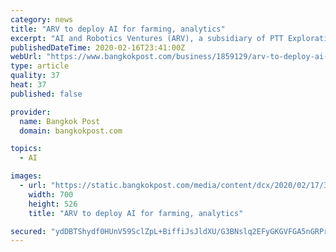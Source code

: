```yaml
---
category: news
title: "ARV to deploy AI for farming, analytics"
excerpt: "AI and Robotics Ventures (ARV), a subsidiary of PTT Exploration and Production (PTTEP), is diversifying into agriculture by developing AI (artificial intelligence) and data analytics systems for local farming. Thana Slanvetpan, ARV's general manager, said the company is planning a joint venture with Thaicom in a collaboration with this project."
publishedDateTime: 2020-02-16T23:41:00Z
webUrl: "https://www.bangkokpost.com/business/1859129/arv-to-deploy-ai-for-farming-analytics"
type: article
quality: 37
heat: 37
published: false

provider:
  name: Bangkok Post
  domain: bangkokpost.com

topics:
  - AI

images:
  - url: "https://static.bangkokpost.com/media/content/dcx/2020/02/17/3529629_700.jpg"
    width: 700
    height: 526
    title: "ARV to deploy AI for farming, analytics"

secured: "ydDBTShydf0HUnV59SclZpL+BiffiJsJldXU/G3BNslq2EFyGKGVFGA5nGRPrl8bXNbxEnaH6EYd2SsFX/8aJYCBVkuIjJQGBo8XFLqH+yntqZY+2tF2GE0fhE9TvznxSZtvd4TKeQskNRc2Pr0qjOtk7tJfHW7g89vkaVwirct0mZullsaYw2QkWX4V230SZa4eoqwSWfBKoohvmnutcoxoxK2cbGivZQ/dP9E3fsFXwI9jO2lqQuzP5V+iB7GUS6rqFi+5HdjAhBS5cCPaFFSQuAodXAsS86Dr+l9gp1WLFgev4P6W9l4/arBm3J4e;h7PGVGbVitjRF3JuzFipbw=="
---
```


